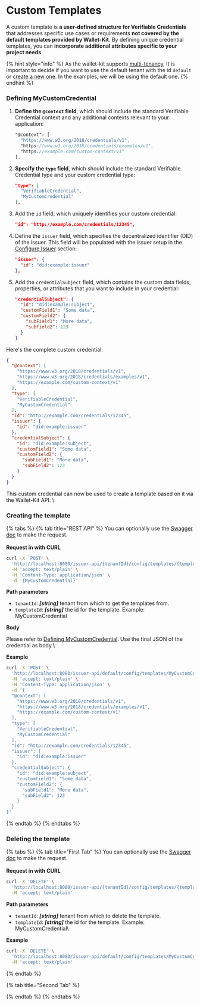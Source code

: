 # Custom Templates

A custom template is **a user-defined structure for Verifiable Credentials** that addresses specific use cases or requirements **not covered by the default templates provided by Wallet-Kit**. By defining unique credential templates, you can **incorporate additional attributes specific to your project needs**.

{% hint style="info" %}
As the wallet-kit supports [multi-tenancy](../../../../deep-dive/multi-tenancy.md), It is important to decide if you want to use the default tenant with the id `default` or [create a new one](https://app.gitbook.com/s/rhL2aTXU1w6MO3blK9B1/getting-started/rest-apis/issuer-configuration#multi-tenancy). In the examples, we will be using the default one.
{% endhint %}

### Defining MyCustomCredential

1.  **Define the `@context` field**, which should include the standard Verifiable Credential context and any additional contexts relevant to your application:

    ```scss
    "@context": [
      "https://www.w3.org/2018/credentials/v1",
      "https://www.w3.org/2018/credentials/examples/v1",
      "https://example.com/custom-context/v1"
    ],
    ```


2.  **Specify the `type` field**, which should include the standard Verifiable Credential type and your custom credential type:

    ```json
    "type": [
      "VerifiableCredential",
      "MyCustomCredential"
    ],
    ```


3.  Add the `id` field, which uniquely identifies your custom credential:

    ```json
    "id": "http://example.com/credentials/12345",
    ```


4.  Define the `issuer` field, which specifies the decentralized identifier (DID) of the issuer. This field will be populated with the issuer setup in the [Configure Issuer](../configure-issuer.md) section:

    ```json
    "issuer": {
      "id": "did:example:issuer"
    },
    ```


5.  Add the `credentialSubject` field, which contains the custom data fields, properties, or attributes that you want to include in your credential:

    ```json
    "credentialSubject": {
      "id": "did:example:subject",
      "customField1": "Some data",
      "customField2": {
        "subField1": "More data",
        "subField2": 123
      }
    }
    ```

Here's the complete custom credential:

```json
{
  "@context": [
    "https://www.w3.org/2018/credentials/v1",
    "https://www.w3.org/2018/credentials/examples/v1",
    "https://example.com/custom-context/v1"
  ],
  "type": [
    "VerifiableCredential",
    "MyCustomCredential"
  ],
  "id": "http://example.com/credentials/12345",
  "issuer": {
    "id": "did:example:issuer"
  },
  "credentialSubject": {
    "id": "did:example:subject",
    "customField1": "Some data",
    "customField2": {
      "subField1": "More data",
      "subField2": 123
    }
  }
}
```

This custom credential can now be used to create a template based on it via the Wallet-Kit API. \


### Creating the template

{% tabs %}
{% tab title="REST API" %}
You can optionally use the [Swagger doc](http://localhost:8080/api/swagger#/Issuer%20Configuration/importTemplate) to make the request.\
\
**Request in with CURL**&#x20;

```bash
curl -X 'POST' \
  'http://localhost:8080/issuer-api/{tenantId}/config/templates/{templateId}' \
  -H 'accept: text/plain' \
  -H 'Content-Type: application/json' \
  -d '{MyCustomCredential}'
```



**Path parameters**

* `tenantId`: _**\[string]**_ tenant from which to get the templates from.
* `templateId`: _**\[string]**_ the id for the template. Example: MyCustomCredential



**Body**

Please refer to [Defining MyCustomCredential](custom-templates.md#defining-mycustomcredential). Use the final JSON of the credential as body.\


**Example**

```bash
curl -X 'POST' \
  'http://localhost:8080/issuer-api/default/config/templates/MyCustomCredential' \
  -H 'accept: text/plain' \
  -H 'Content-Type: application/json' \
  -d '{
  "@context": [
    "https://www.w3.org/2018/credentials/v1",
    "https://www.w3.org/2018/credentials/examples/v1",
    "https://example.com/custom-context/v1"
  ],
  "type": [
    "VerifiableCredential",
    "MyCustomCredential"
  ],
  "id": "http://example.com/credentials/12345",
  "issuer": {
    "id": "did:example:issuer"
  },
  "credentialSubject": {
    "id": "did:example:subject",
    "customField1": "Some data",
    "customField2": {
      "subField1": "More data",
      "subField2": 123
    }
  }
}'
```
{% endtab %}
{% endtabs %}



### Deleting the template

{% tabs %}
{% tab title="First Tab" %}
You can optionally use the [Swagger doc](http://localhost:8080/api/swagger#/Issuer%20Configuration/importTemplate) to make the request.\
\
**Request in with CURL**&#x20;

```bash
curl -X 'DELETE' \
  'http://localhost:8080/issuer-api/{tenantId}/config/templates/{templateId}' \
  -H 'accept: text/plain'
```



**Path parameters**

* `tenantId`: _**\[string]**_ tenant from which to delete the template.
* `templateId`: _**\[string]**_ the id for the template. Example: MyCustomCredential\


**Example**

```bash
curl -X 'DELETE' \
  'http://localhost:8080/issuer-api/default/config/templates/MyCustomCredential' \
  -H 'accept: text/plain'
```
{% endtab %}

{% tab title="Second Tab" %}

{% endtab %}
{% endtabs %}
